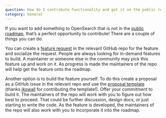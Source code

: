 ```yaml
---
question: How do I contribute functionality and get it on the public roadmap?
category: General
---
```


If you want to add something to OpenSearch that is not in the [public roadmap](https://github.com/orgs/opensearch-project/projects/1), that’s a perfect opportunity to contribute! There are a couple of things you can do. 

You can create a [feature request](https://github.com/opensearch-project/.github/blob/main/ISSUE_TEMPLATE/FEATURE_REQUEST_TEMPLATE.md) in the relevant GitHub repo for the feature and socialize the request. People are always looking for in-demand features to build. A maintainer or someone else in the community may pick this feature up and work on it. As progress is made the maintainers of the repo will help get the feature onto the roadmap. 

Another option is to build the feature yourself. To do this create a proposal as a GitHub issue in the relevant repo and use the [proposal template](https://github.com/opensearch-project/.github/blob/main/ISSUE_TEMPLATE/PROPOSAL_TEMPLATE.md) (thanks [jkowall](https://github.com/jkowall) for contributing the template!). Offer your commitment to build it. The maintainers of the repo will work with you to figure out how best to proceed. That could be further discussion, design docs, or just starting to write the code. As the feature is developed, the maintainers of the repo will also work with you to incorporate it into the roadmap.
